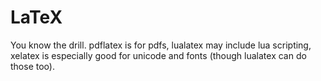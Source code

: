 # LaTeX

You know the drill. pdflatex is for pdfs, lualatex may include lua scripting, xelatex is especially good for unicode and fonts (though lualatex can do those too).


